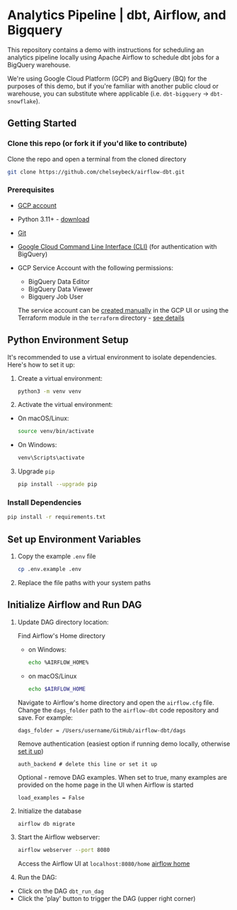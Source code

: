 # Analytics Pipeline | dbt, Airflow, and Bigquery

This repository contains a demo with instructions for scheduling an analytics pipeline locally using Apache Airflow to schedule dbt jobs for a BigQuery warehouse.

We're using Google Cloud Platform (GCP) and BigQuery (BQ) for the purposes of this demo, but if you're familiar with another public cloud or warehouse, you can substitute where applicable (i.e. `dbt-bigquery` -> `dbt-snowflake`).

## Getting Started

### Clone this repo (or fork it if you'd like to contribute)
Clone the repo and open a terminal from the cloned directory

```bash
git clone https://github.com/chelseybeck/airflow-dbt.git
```

### Prerequisites

- [GCP account](https://cloud.google.com/solutions/smb)
- Python 3.11+ - [download](https://www.python.org/downloads/)
- [Git](https://git-scm.com/book/en/v2/Getting-Started-Installing-Git)
- [Google Cloud Command Line Interface (CLI)](https://cloud.google.com/sdk/docs/install) (for authentication with BigQuery)
- GCP Service Account with the following permissions:
  - BigQuery Data Editor
  - BigQuery Data Viewer
  - Bigquery Job User

  The service account can be [created manually](https://cloud.google.com/iam/docs/service-accounts-create#creating) in the GCP UI or using the Terraform module in the `terraform` directory - [see details](/terraform/README.md)

## Python Environment Setup

It's recommended to use a virtual environment to isolate dependencies. Here's how to set it up:

1. Create a virtual environment:

    ```bash
    python3 -m venv venv
    ```

2. Activate the virtual environment:
- On macOS/Linux:

    ```bash
    source venv/bin/activate
    ```
- On Windows:

    ```bash
    venv\Scripts\activate
    ```

3. Upgrade `pip`

    ```bash
    pip install --upgrade pip
    ```

### Install Dependencies

```bash
pip install -r requirements.txt
```

## Set up Environment Variables

1. Copy the example `.env` file
    ```bash
    cp .env.example .env
    ```
2. Replace the file paths with your system paths

## Initialize Airflow and Run DAG


1. Update DAG directory location:

    Find Airflow's Home directory
    - on Windows:
        ```bash
        echo %AIRFLOW_HOME%
        ```
    - on macOS/Linux
        ```bash
        echo $AIRFLOW_HOME
        ```
    Navigate to Airflow's home directory and open the `airflow.cfg` file. Change the `dags_folder` path to the `airflow-dbt` code repository and save. For example:
    ```
    dags_folder = /Users/username/GitHub/airflow-dbt/dags
    ```
    Remove authentication (easiest option if running demo locally, otherwise [set it up](https://airflow.apache.org/docs/apache-airflow-providers-fab/stable/auth-manager/api-authentication.html))
    ```
    auth_backend # delete this line or set it up
    ```
    Optional - remove DAG examples. When set to true, many examples are provided on the home page in the UI when Airflow is started
    ```
    load_examples = False
    ```

2. Initialize the database
    ```bash
    airflow db migrate
    ```

3. Start the Airflow webserver:

    ```bash
    airflow webserver --port 8080
    ```

    Access the Airflow UI at `localhost:8080/home`
    [airflow home](http://0.0.0.0:8080/home)

4. Run the DAG:
  - Click on the DAG `dbt_run_dag`
  - Click the 'play' button to trigger the DAG (upper right corner)
